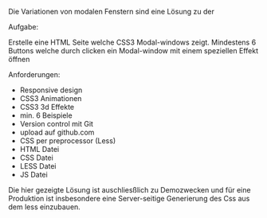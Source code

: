 Die Variationen von modalen Fenstern sind eine Lösung zu der 

Aufgabe:

Erstelle eine HTML Seite welche CSS3 Modal-windows zeigt.
Mindestens 6 Buttons welche durch clicken ein Modal-window mit einem speziellen Effekt öffnen

Anforderungen:
  - Responsive design 
  - CSS3 Animationen
  - CSS3 3d Effekte
  - min. 6 Beispiele
  - Version control mit Git
  - upload auf github.com
  - CSS per preprocessor (Less)
  - HTML Datei
  - CSS Datei
  - LESS Datei
  - JS Datei



Die hier gezeigte Lösung ist auschliesßlich zu Demozwecken und für eine Produktion ist insbesondere eine Server-seitige Generierung des Css aus dem less einzubauen.

